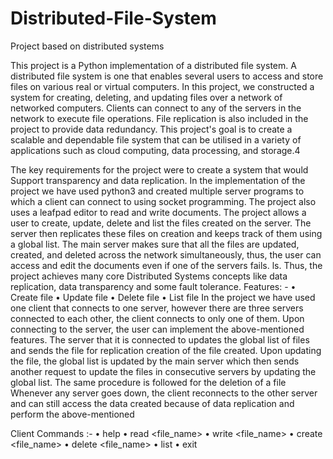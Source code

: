 # Distributed-File-System
Project based on distributed systems

This project is a Python implementation of a distributed file system. A distributed file system is 
one that enables several users to access and store files on various real or virtual computers. In 
this project, we constructed a system for creating, deleting, and updating files over a network of 
networked computers. Clients can connect to any of the servers in the network to execute file 
operations. File replication is also included in the project to provide data redundancy. This 
project's goal is to create a scalable and dependable file system that can be utilised in a variety 
of applications such as cloud computing, data processing, and storage.4

The key requirements for the project were to create a system that would
Support transparency and data replication.
In the implementation of the project we have used python3 and created multiple server programs 
to which a client can connect to using socket programming.
The project also uses a leafpad editor to read and write documents.
The project allows a user to create, update, delete and list the files created on the server. The 
server then replicates these files on creation and keeps track of them using a global list. The 
main server makes sure that all the files are updated, created, and deleted across the network 
simultaneously, thus, the user can access and edit the documents even if one of the servers 
fails. ls. Thus, the project achieves many core Distributed Systems concepts like data replication, 
data transparency and some fault tolerance.
Features: -
• Create file
• Update file
• Delete file
• List file
In the project we have used one client that connects to one server, however there are three 
servers connected to each other, the client connects to only one of them. Upon connecting to the 
server, the user can implement the above-mentioned features. The server that it is connected to 
updates the global list of files and sends the file for replication creation of the file created.
Upon updating the file, the global list is updated by the main server which then sends another 
request to update the files in consecutive servers by updating the global list. The same 
procedure is followed for the deletion of a file
Whenever any server goes down, the client reconnects to the other server and can still access 
the data created because of data replication and perform the above-mentioned

Client Commands :-
• help
• read <file_name> 
• write <file_name> 
• create <file_name> 
• delete <file_name>
• list 
• exit

